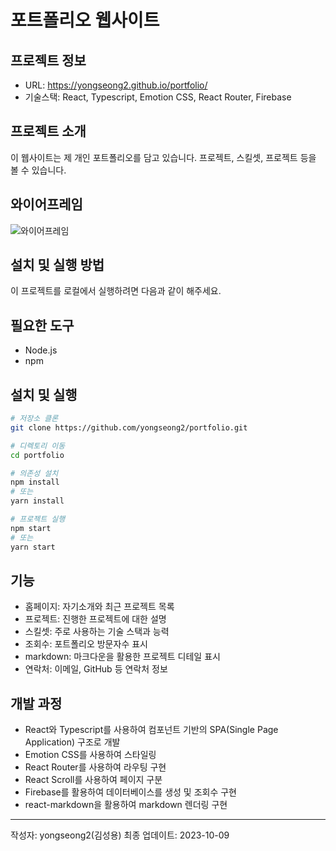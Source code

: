 # 포트폴리오 웹사이트

## 프로젝트 정보

- URL: https://yongseong2.github.io/portfolio/
- 기술스택: React, Typescript, Emotion CSS, React Router, Firebase

## 프로젝트 소개

이 웹사이트는 제 개인 포트폴리오를 담고 있습니다. 프로젝트, 스킬셋, 프로젝트 등을 볼 수 있습니다.

## 와이어프레임

![와이어프레임](https://yongseong2.github.io/portfolio/Image/portfolioWireframe.png)

## 설치 및 실행 방법

이 프로젝트를 로컬에서 실행하려면 다음과 같이 해주세요.

## 필요한 도구

- Node.js
- npm

## 설치 및 실행

```bash
# 저장소 클론
git clone https://github.com/yongseong2/portfolio.git

# 디렉토리 이동
cd portfolio

# 의존성 설치
npm install
# 또는
yarn install

# 프로젝트 실행
npm start
# 또는
yarn start

```

## 기능

- 홈페이지: 자기소개와 최근 프로젝트 목록
- 프로젝트: 진행한 프로젝트에 대한 설명
- 스킬셋: 주로 사용하는 기술 스택과 능력
- 조회수: 포트폴리오 방문자수 표시
- markdown: 마크다운을 활용한 프로젝트 디테일 표시
- 연락처: 이메일, GitHub 등 연락처 정보

## 개발 과정

- React와 Typescript를 사용하여 컴포넌트 기반의 SPA(Single Page Application) 구조로 개발
- Emotion CSS를 사용하여 스타일링
- React Router를 사용하여 라우팅 구현
- React Scroll를 사용하여 페이지 구분
- Firebase를 활용하여 데이터베이스를 생성 및 조회수 구현
- react-markdown을 활용하여 markdown 렌더링 구현

---

작성자: yongseong2(김성용)
최종 업데이트: 2023-10-09
